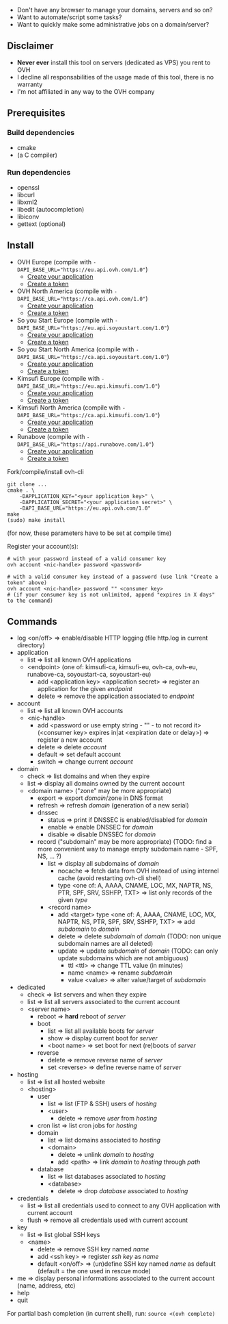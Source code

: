 * Don't have any browser to manage your domains, servers and so on?
* Want to automate/script some tasks?
* Want to quickly make some administrative jobs on a domain/server?

## Disclaimer

* **Never ever** install this tool on servers (dedicated as VPS) you rent to OVH
* I decline all responsabilities of the usage made of this tool, there is no warranty
* I'm not affiliated in any way to the OVH company

## Prerequisites

### Build dependencies

* cmake
* (a C compiler)

### Run dependencies

* openssl
* libcurl
* libxml2
* libedit (autocompletion)
* libiconv
* gettext (optional)

## Install

* OVH Europe (compile with `-DAPI_BASE_URL="https://eu.api.ovh.com/1.0"`)
    + [Create your application](https://eu.api.ovh.com/createApp/)
    + [Create a token](https://eu.api.ovh.com/createToken/)
* OVH North America (compile with `-DAPI_BASE_URL="https://ca.api.ovh.com/1.0"`)
    + [Create your application](https://ca.api.ovh.com/createApp/)
    + [Create a token](https://ca.api.ovh.com/createToken/)
* So you Start Europe (compile with `-DAPI_BASE_URL="https://eu.api.soyoustart.com/1.0"`)
    + [Create your application](https://eu.api.soyoustart.com/createApp/)
    + [Create a token](https://eu.api.soyoustart.com/createToken/)
* So you Start North America (compile with `-DAPI_BASE_URL="https://ca.api.soyoustart.com/1.0"`)
    + [Create your application](https://ca.api.soyoustart.com/createApp/)
    + [Create a token](https://ca.api.soyoustart.com/createToken/)
* Kimsufi Europe (compile with `-DAPI_BASE_URL="https://eu.api.kimsufi.com/1.0"`)
    + [Create your application](https://eu.api.kimsufi.com/createApp/)
    + [Create a token](https://eu.api.kimsufi.com/createToken/)
* Kimsufi North America (compile with `-DAPI_BASE_URL="https://ca.api.kimsufi.com/1.0"`)
    + [Create your application](https://ca.api.kimsufi.com/createApp/)
    + [Create a token](https://ca.api.kimsufi.com/createToken/)
* Runabove (compile with `-DAPI_BASE_URL="https://api.runabove.com/1.0"`)
    + [Create your application](https://api.runabove.com/createApp/)
    + [Create a token](https://api.runabove.com/createToken/)

Fork/compile/install ovh-cli
```
git clone ...
cmake . \
    -DAPPLICATION_KEY="<your application key>" \
    -DAPPLICATION_SECRET="<your application secret>" \
    -DAPI_BASE_URL="https://eu.api.ovh.com/1.0"
make
(sudo) make install
```
(for now, these parameters have to be set at compile time)

Register your account(s):
```
# with your password instead of a valid consumer key
ovh account <nic-handle> password <password>

# with a valid consumer key instead of a password (use link "Create a token" above)
ovh account <nic-handle> password "" <consumer key>
# (if your consumer key is not unlimited, append "expires in X days" to the command)
```

## Commands

* log \<on/off> => enable/disable HTTP logging (file http.log in current directory)
* application
    * list => list all known OVH applications
    * \<endpoint> (one of: kimsufi-ca, kimsufi-eu, ovh-ca, ovh-eu, runabove-ca, soyoustart-ca, soyoustart-eu)
        * add \<application key> \<application secret> => register an application for the given *endpoint*
        * delete => remove the application associated to *endpoint*
* account
    * list => list all known OVH accounts
    * \<nic-handle>
        * add \<password or use empty string - "" - to not record it> (\<consumer key> expires in|at \<expiration date or delay>) => register a new account
        * delete => delete *account*
        * default => set default account
        * switch => change current *account*
* domain
    * check => list domains and when they expire
    * list => display all domains owned by the current account
    * \<domain name> ("zone" may be more appropriate)
        * export => export *domain*/zone in DNS format
        * refresh => refresh *domain* (generation of a new serial)
        * dnssec
            * status => print if DNSSEC is enabled/disabled for *domain*
            * enable => enable DNSSEC for *domain*
            * disable => disable DNSSEC for *domain*
        * record ("subdomain" may be more appropriate) (TODO: find a more convenient way to manage empty subdomain name - SPF, NS, ... ?)
            * list => display all subdomains of *domain*
                * nocache => fetch data from OVH instead of using internel cache (avoid restarting ovh-cli shell)
                * type \<one of: A, AAAA, CNAME, LOC, MX, NAPTR, NS, PTR, SPF, SRV, SSHFP, TXT> => list only records of the given *type*
            * \<record name>
                * add \<target> type \<one of: A, AAAA, CNAME, LOC, MX, NAPTR, NS, PTR, SPF, SRV, SSHFP, TXT> => add *subdomain* to *domain*
                * delete => delete *subdomain* of *domain* (TODO: non unique subdomain names are all deleted)
                * update => update *subdomain* of *domain* (TODO: can only update subdomains which are not ambiguous)
                    * ttl \<ttl> => change TTL value (in minutes)
                    * name \<name> => rename *subdomain*
                    * value \<value> => alter value/target of *subdomain*
* dedicated
    * check => list servers and when they expire
    * list => list all servers associated to the current account
    * \<server name>
        * reboot => **hard** reboot of *server*
        * boot
            * list => list all available boots for *server*
            * show => display current boot for *server*
            * \<boot name> => set boot for next (re)boots of *server*
        * reverse
            * delete => remove reverse name of *server*
            * set \<reverse> => define reverse name of *server*
* hosting
    * list => list all hosted website
    * \<hosting>
        * user
            * list => list (FTP & SSH) users of *hosting*
            * \<user>
                * delete => remove *user* from *hosting*
        * cron list => list cron jobs for *hosting*
        * domain
            * list => list domains associated to *hosting*
            * \<domain>
                * delete => unlink *domain* to *hosting*
                * add \<path> => link *domain* to *hosting* through *path*
        * database
            * list => list databases associated to *hosting*
            * \<database>
                * delete => drop *database* associated to *hosting*
* credentials
    * list => list all credentials used to connect to any OVH application with current account
    * flush => remove all credentials used with current account
* key
    * list => list global SSH keys
    * \<name>
        * delete => remove SSH key named *name*
        * add \<ssh key> => register *ssh key* as *name*
        * default \<on/off> => (un)define SSH key named *name* as default (default = the one used in rescue mode)
* me => display personal informations associated to the current account (name, address, etc)
* help
* quit

For partial bash completion (in current shell), run: `source <(ovh complete)`
